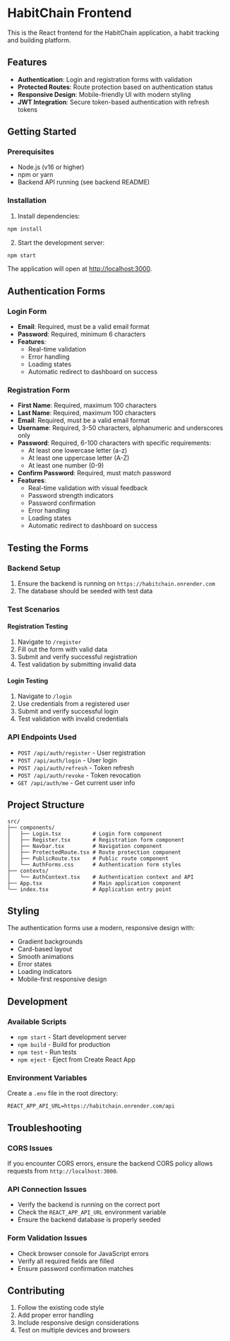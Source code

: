 # HabitChain Frontend

This is the React frontend for the HabitChain application, a habit tracking and building platform.

## Features

- **Authentication**: Login and registration forms with validation
- **Protected Routes**: Route protection based on authentication status
- **Responsive Design**: Mobile-friendly UI with modern styling
- **JWT Integration**: Secure token-based authentication with refresh tokens

## Getting Started

### Prerequisites

- Node.js (v16 or higher)
- npm or yarn
- Backend API running (see backend README)

### Installation

1. Install dependencies:
```bash
npm install
```

2. Start the development server:
```bash
npm start
```

The application will open at [http://localhost:3000](http://localhost:3000).

## Authentication Forms

### Login Form
- **Email**: Required, must be a valid email format
- **Password**: Required, minimum 6 characters
- **Features**: 
  - Real-time validation
  - Error handling
  - Loading states
  - Automatic redirect to dashboard on success

### Registration Form
- **First Name**: Required, maximum 100 characters
- **Last Name**: Required, maximum 100 characters
- **Email**: Required, must be a valid email format
- **Username**: Required, 3-50 characters, alphanumeric and underscores only
- **Password**: Required, 6-100 characters with specific requirements:
  - At least one lowercase letter (a-z)
  - At least one uppercase letter (A-Z)
  - At least one number (0-9)
- **Confirm Password**: Required, must match password
- **Features**:
  - Real-time validation with visual feedback
  - Password strength indicators
  - Password confirmation
  - Error handling
  - Loading states
  - Automatic redirect to dashboard on success

## Testing the Forms

### Backend Setup
1. Ensure the backend is running on `https://habitchain.onrender.com`
2. The database should be seeded with test data

### Test Scenarios

#### Registration Testing
1. Navigate to `/register`
2. Fill out the form with valid data
3. Submit and verify successful registration
4. Test validation by submitting invalid data

#### Login Testing
1. Navigate to `/login`
2. Use credentials from a registered user
3. Submit and verify successful login
4. Test validation with invalid credentials

### API Endpoints Used

- `POST /api/auth/register` - User registration
- `POST /api/auth/login` - User login
- `POST /api/auth/refresh` - Token refresh
- `POST /api/auth/revoke` - Token revocation
- `GET /api/auth/me` - Get current user info

## Project Structure

```
src/
├── components/
│   ├── Login.tsx          # Login form component
│   ├── Register.tsx       # Registration form component
│   ├── Navbar.tsx         # Navigation component
│   ├── ProtectedRoute.tsx # Route protection component
│   ├── PublicRoute.tsx    # Public route component
│   └── AuthForms.css      # Authentication form styles
├── contexts/
│   └── AuthContext.tsx    # Authentication context and API
├── App.tsx                # Main application component
└── index.tsx              # Application entry point
```

## Styling

The authentication forms use a modern, responsive design with:
- Gradient backgrounds
- Card-based layout
- Smooth animations
- Error states
- Loading indicators
- Mobile-first responsive design

## Development

### Available Scripts

- `npm start` - Start development server
- `npm build` - Build for production
- `npm test` - Run tests
- `npm eject` - Eject from Create React App

### Environment Variables

Create a `.env` file in the root directory:

```env
REACT_APP_API_URL=https://habitchain.onrender.com/api
```

## Troubleshooting

### CORS Issues
If you encounter CORS errors, ensure the backend CORS policy allows requests from `http://localhost:3000`.

### API Connection Issues
- Verify the backend is running on the correct port
- Check the `REACT_APP_API_URL` environment variable
- Ensure the backend database is properly seeded

### Form Validation Issues
- Check browser console for JavaScript errors
- Verify all required fields are filled
- Ensure password confirmation matches

## Contributing

1. Follow the existing code style
2. Add proper error handling
3. Include responsive design considerations
4. Test on multiple devices and browsers
